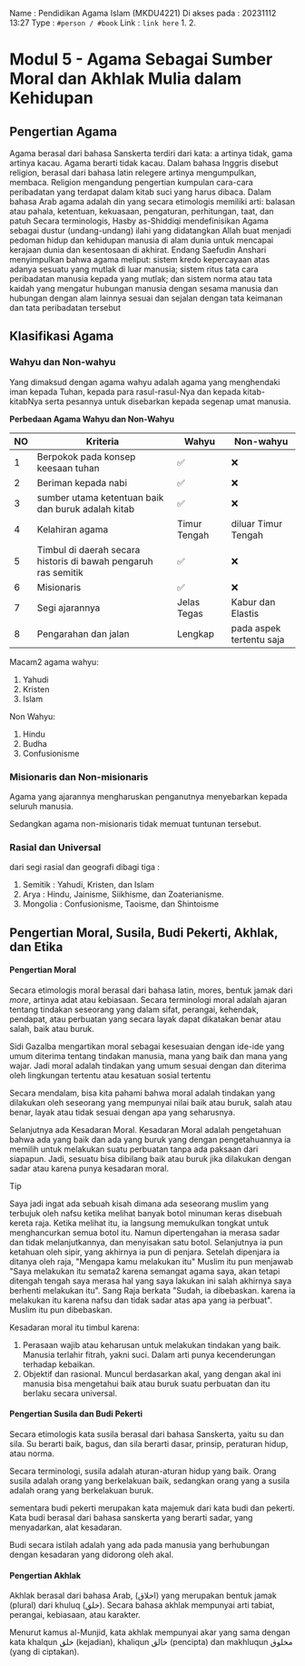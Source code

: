 Name : Pendidikan Agama Islam (MKDU4221)
Di akses pada : 20231112 13:27
Type : `#person / #book`
Link : `link here`
1. 
2. 

# Modul 5 - Agama Sebagai Sumber Moral dan Akhlak Mulia dalam Kehidupan

## Pengertian Agama
Agama berasal dari bahasa Sanskerta terdiri dari kata: a artinya tidak, gama artinya kacau. Agama berarti tidak kacau.
Dalam bahasa Inggris disebut religion, berasal dari bahasa latin relegere artinya mengumpulkan, membaca. Religion mengandung pengertian kumpulan cara-cara peribadatan yang terdapat dalam kitab suci yang harus dibaca.
Dalam bahasa Arab agama adalah din yang secara etimologis memiliki arti: balasan atau pahala, ketentuan, kekuasaan, pengaturan, perhitungan, taat, dan patuh
Secara terminologis, Hasby as-Shiddiqi mendefinisikan Agama sebagai dustur (undang-undang) ilahi yang didatangkan Allah buat menjadi pedoman hidup dan kehidupan manusia di alam dunia untuk mencapai kerajaan dunia dan kesentosaan di akhirat.
Endang Saefudin Anshari menyimpulkan bahwa agama meliput: sistem kredo kepercayaan atas adanya sesuatu yang mutlak di luar manusia; sistem ritus tata cara peribadatan manusia kepada yang mutlak; dan sistem norma atau tata kaidah yang mengatur hubungan manusia dengan sesama manusia dan hubungan dengan alam lainnya sesuai dan sejalan dengan tata keimanan dan tata peribadatan tersebut

## Klasifikasi Agama
### Wahyu dan Non-wahyu
Yang dimaksud dengan agama wahyu adalah agama yang menghendaki iman kepada Tuhan, kepada para rasul-rasul-Nya dan kepada kitab-kitabNya serta pesannya untuk disebarkan kepada segenap umat manusia.

**Perbedaan Agama Wahyu dan Non-Wahyu**

| NO  | Kriteria                                                       | Wahyu        | Non-wahyu                |
| --- | -------------------------------------------------------------- | ------------ | ------------------------ |
| 1   | Berpokok pada konsep keesaan tuhan                             | ✅           | ❌                       |
| 2   | Beriman kepada nabi                                            | ✅           | ❌                       |
| 3   | sumber utama ketentuan baik dan buruk adalah kitab             | ✅           | ❌                       |
| 4   | Kelahiran agama                                                | Timur Tengah | diluar Timur Tengah      |
| 5   | Timbul di daerah secara historis di bawah pengaruh ras semitik | ✅           | ❌                       |
| 6   | Misionaris                                                     | ✅           | ❌                       | 
| 7   | Segi ajarannya                                                 | Jelas Tegas  | Kabur dan Elastis        |
| 8   | Pengarahan dan jalan                                           | Lengkap      | pada aspek tertentu saja |

Macam2 agama wahyu:
1. Yahudi
2. Kristen
3. Islam

Non Wahyu:
1. Hindu
2. Budha
3. Confusionisme
### Misionaris dan Non-misionaris
Agama yang ajarannya mengharuskan penganutnya menyebarkan kepada seluruh manusia.

Sedangkan agama non-misionaris tidak memuat tuntunan tersebut.

### Rasial dan Universal
dari segi rasial dan geografi dibagi tiga :
1) Semitik : Yahudi, Kristen, dan Islam
2) Arya : Hindu, Jainisme, Siikhisme, dan Zoaterianisme.
3) Mongolia : Confusionisme, Taoisme, dan Shintoisme

## Pengertian Moral, Susila, Budi Pekerti, Akhlak, dan Etika

#### Pengertian Moral
Secara etimologis moral berasal dari bahasa latin, mores, bentuk jamak dari *more*, artinya adat atau kebiasaan. Secara terminologi moral adalah ajaran tentang tindakan seseorang yang dalam sifat, perangai, kehendak, pendapat, atau perbuatan yang secara layak dapat dikatakan benar atau salah, baik atau buruk.

Sidi Gazalba mengartikan moral sebagai kesesuaian dengan ide-ide yang umum diterima tentang tindakan manusia, mana yang baik dan mana yang wajar. Jadi moral adalah tindakan yang umum sesuai dengan dan diterima oleh lingkungan tertentu atau kesatuan sosial tertentu

Secara mendalam, bisa kita pahami bahwa moral adalah tindakan yang dilakukan oleh seseorang yang mempunyai nilai baik atau buruk, salah atau benar, layak atau tidak sesuai dengan apa yang seharusnya.

Selanjutnya ada Kesadaran Moral. Kesadaran Moral adalah pengetahuan bahwa ada yang baik dan ada yang buruk yang dengan pengetahuannya ia memilih untuk melakukan suatu perbuatan tanpa ada paksaan dari siapapun. Jadi, sesuatu bisa dibilang baik atau buruk jika dilakukan dengan sadar atau karena punya kesadaran moral.

>[!tip]
>Saya jadi ingat ada sebuah kisah dimana ada seseorang muslim yang terbujuk oleh nafsu ketika melihat banyak botol minuman keras disebuah kereta raja. Ketika melihat itu, ia langsung memukulkan tongkat untuk menghancurkan semua botol itu. Namun dipertengahan ia merasa sadar dan tidak melanjutkannya, dan menyisakan satu botol. 
>Selanjutnya ia pun ketahuan oleh sipir, yang akhirnya ia pun di penjara. Setelah dipenjara ia ditanya oleh raja, "Mengapa kamu melakukan itu" Muslim itu pun menjawab "Saya melakukan itu semata2 karena semangat agama saya, akan tetapi ditengah tengah saya merasa hal yang saya lakukan ini salah akhirnya saya berhenti melakukan itu". Sang Raja berkata "Sudah, ia dibebaskan. karena ia melakukan itu karena nafsu dan tidak sadar atas apa yang ia perbuat". Muslim itu pun dibebaskan.

Kesadaran moral itu timbul karena:
1. Perasaan wajib atau keharusan untuk melakukan tindakan yang baik. Manusia terlahir fitrah, yakni suci. Dalam arti punya kecenderungan terhadap kebaikan.  
2. Objektif dan rasional. Muncul berdasarkan akal, yang dengan akal ini manusia bisa mengetahui baik atau buruk suatu perbuatan dan itu berlaku secara universal.

#### Pengertian Susila dan Budi Pekerti
Secara etimologis kata susila berasal dari bahasa Sanskerta, yaitu su dan sila. Su berarti baik, bagus, dan sila berarti dasar, prinsip, peraturan hidup, atau norma.

Secara terminologi, susila adalah aturan-aturan hidup yang baik. Orang susila adalah orang yang berkelakuan baik, sedangkan orang yang a susila adalah orang yang berkelakuan buruk.

sementara budi pekerti merupakan kata majemuk dari kata budi dan pekerti. Kata budi berasal dari bahasa sanskerta yang berarti sadar, yang menyadarkan, alat kesadaran.

Budi secara istilah adalah yang ada pada manusia yang berhubungan dengan kesadaran yang didorong oleh akal.


#### Pengertian Akhlak
Akhlak berasal dari bahasa Arab, (اخلاق) yang merupakan bentuk jamak (plural) dari khuluq (خلق). Secara bahasa akhlak mempunyai arti tabiat, perangai, kebiasaan, atau karakter.

Menurut kamus al-Munjid, kata akhlak mempunyai akar yang sama dengan kata khalqun خلق (kejadian), khaliqun خالق (pencipta) dan makhluqun مخلوق (yang di ciptakan).

